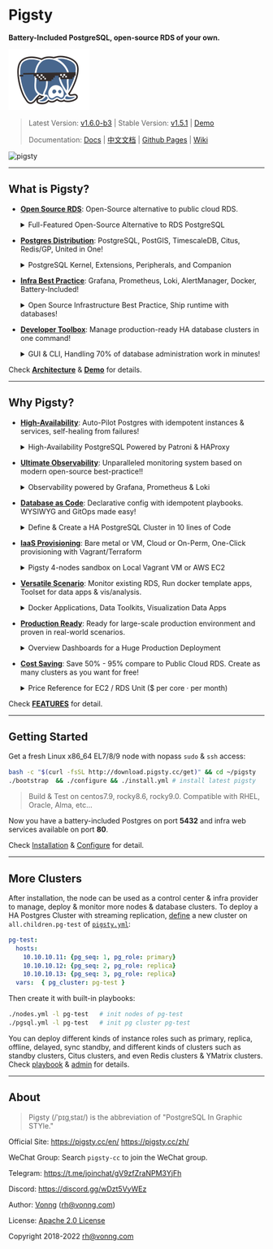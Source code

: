 # Pigsty

**Battery-Included PostgreSQL, open-source RDS of your own.**

![](docs/_media/icon.svg)

> Latest Version: [v1.6.0-b3](https://github.com/Vonng/pigsty/releases/tag/v1.6.0-b3) | Stable Version: [v1.5.1](https://github.com/Vonng/pigsty/releases/tag/v1.5.1)  |  [Demo](http://demo.pigsty.cc)
>
> Documentation: [Docs](https://pigsty.cc/en/) | [中文文档](https://pigsty.cc/zh/) | [Github Pages](https://vonng.github.io/pigsty/#/) | [Wiki](https://github.com/Vonng/pigsty/wiki)


![pigsty](https://user-images.githubusercontent.com/8587410/198840611-744709cb-cf25-4dff-a91d-c593347076a8.jpg)



--------

## What is Pigsty?


* [**Open Source RDS**](#): Open-Source alternative to public cloud RDS.
  <details><summary>Full-Featured Open-Source Alternative to RDS PostgreSQL</summary>

  ![RDS](https://user-images.githubusercontent.com/8587410/198838843-3b9c4c42-849b-48d3-9a13-25da10c33a86.gif)

  > If you can have a better RDS service with the price of EC2, Why use RDS at all?
  </details>
* [**Postgres Distribution**](#): PostgreSQL, PostGIS, TimescaleDB, Citus, Redis/GP, United in One!
  <details><summary>PostgreSQL Kernel, Extensions, Peripherals, and Companion</summary>

  ![DISTRO](https://user-images.githubusercontent.com/8587410/198838835-f9df4737-f109-4e5b-b5a0-f54aa1b33c5a.gif)

  > PostGIS, TimescaleDB, Citus, and hundreds of extensions!
  </details>

* [**Infra Best Practice**](#): Grafana, Prometheus, Loki, AlertManager, Docker, Battery-Included!
  <details><summary>Open Source Infrastructure Best Practice, Ship runtime with databases!</summary>

  ![ARCH](https://user-images.githubusercontent.com/8587410/198838831-d0f263cb-da99-46db-a33e-01e7a9c6e061.gif)

  > If you can have a better RDS service with the price of EC2, Why use RDS at all?
  </details>

* [**Developer Toolbox**](#): Manage production-ready HA database clusters in one command!
  <details><summary>GUI & CLI, Handling 70% of database administration work in minutes!</summary>

  ![INTERFACE](https://user-images.githubusercontent.com/8587410/198838840-898dbe75-8af7-4b87-9d18-02abc33f36eb.gif)

  > Define clusters in a declarative manner and materialize them with idempotent playbooks
  </details>

Check [**Architecture**](#) & [**Demo**](http://demo.pigsty.cc) for details.




--------

## Why Pigsty?


* [**High-Availability**](#): Auto-Pilot Postgres with idempotent instances & services, self-healing from failures!
  <details><summary>High-Availability PostgreSQL Powered by Patroni & HAProxy</summary>

  ![HA](https://user-images.githubusercontent.com/8587410/198838836-433331a4-0df1-4588-944c-625c34430f2f.svg)

  > Self-healing on hardware failures: Failover impact on primary < 30s, Switchover impact < 1s
  </details>

* [**Ultimate Observability**](#): Unparalleled monitoring system based on modern open-source best-practice!!
  <details><summary>Observability powered by Grafana, Prometheus & Loki</summary>

  ![DASHBOARD](https://user-images.githubusercontent.com/8587410/198838834-1bd30b7e-47c9-4e35-90cb-5a75a2e6f6c6.jpg)

  > 3K+ metrics on 30+ dashboards, Check [http://demo.pigsty.cc](http://demo.pigsty.cc) for a live demo!

  </details>

* [**Database as Code**](#): Declarative config with idempotent playbooks. WYSIWYG and GitOps made easy!
  <details><summary>Define & Create a HA PostgreSQL Cluster in 10 lines of Code</summary>

  ![IAC](https://user-images.githubusercontent.com/8587410/198838838-91c3d193-f600-422c-b504-b9bbec076802.gif)

  > Create a 3-node HA PostgreSQL with 10 lines of config and one command!

  </details>

* [**IaaS Provisioning**](#): Bare metal or VM, Cloud or On-Perm, One-Click provisioning with Vagrant/Terraform

  <details><summary>Pigsty 4-nodes sandbox on Local Vagrant VM or AWS EC2</summary>

  ![SANDBOX](https://user-images.githubusercontent.com/8587410/198838845-09aee295-31d2-495b-b206-40ffc5f25133.gif)

  > Full-featured 4 nodes demo sandbox can be created using pre-configured vagrant & terraform templates.

  </details>

* [**Versatile Scenario**](f#):  Monitor existing RDS, Run docker template apps, Toolset for data apps & vis/analysis.
  <details><summary>Docker Applications, Data Toolkits, Visualization Data Apps</summary>

  ![APP](https://user-images.githubusercontent.com/8587410/198838829-f0ea4af2-d33f-4978-a31a-ed81897aa8d1.gif)

  > If your software requires a PostgreSQL, Pigsty may be the easiest way to get one.
  </details>


* [**Production Ready**](#): Ready for large-scale production environment and proven in real-world scenarios.

  <details><summary>Overview Dashboards for a Huge Production Deployment</summary>

  ![OVERVIEW](https://user-images.githubusercontent.com/8587410/198838841-b0796703-03c3-483b-bf52-dbef9ea10913.gif)

  > A real-world Pigsty production deployment with 240 nodes, 13kC / 100T, 500K TPS , 3+ years.

    </details>

* [**Cost Saving**](#): Save 50% - 95% compare to Public Cloud RDS. Create as many clusters as you want for free!

  <details><summary>Price Reference for EC2 / RDS Unit  ($ per  core · per month)</summary>

  | Resource       | **Node Price** |
  |----------------| ---------------|
  | AWS EC2 C5D.METAL 96C 200G                             | 11 ~ 14        |
  | Aliyun ECS 2xMem Series Exclusive                      | 28 ~ 38        |
  | IDC Self-Hosting: Dell R730 64C 384G x PCI-E SSD 3.2TB | 2.6            |
  | IDC Self-Hosting: Dell R730 40C 64G (China Mobile)     | 3.6            |
  | UCloud VPC 8C / 16G Exclusive                          | 3.3            |
  | **⬆️ EC2  /  RDS⬇️**                                   |  **RDS Price** |
  | Aliyun RDS PG 2x Mem                                   | 36 ~ 56        |
  | AWS RDS PostgreSQL db.T2 (4x) / EBS                    | 60             |
  | AWS RDS PostgreSQL db.M5 (4x) / EBS                    | 84             |
  | AWS RDS PostgreSQL db.R6G (8x) / EBS                   | 108            |
  | AWS RDS PostgreSQL db.M5 24xlarge (96C 384G)           | 182            |
  | Oracle Licenses                                        | 1300           |

  > AWS Price [Calculator](https://calculator.amazonaws.cn/#/): You can run RDS service with a dramatic cost reduction with EC2 or IDC.

  </details>

Check [**FEATURES**](https://github.com/Vonng/pigsty/wiki/Overview) for detail.



--------

## Getting Started

Get a fresh Linux x86_64 EL7/8/9 node with nopass `sudo` & `ssh` access:

```bash
bash -c "$(curl -fsSL http://download.pigsty.cc/get)" && cd ~/pigsty   
./bootstrap  && ./configure && ./install.yml # install latest pigsty
```

> Build & Test on centos7.9, rocky8.6, rocky9.0. Compatible with RHEL, Oracle, Alma, etc...

Now you have a battery-included Postgres on port **5432** and infra web services available on port **80**.

Check [Installation](https://github.com/Vonng/pigsty/wiki/Installation) & [Configure](https://github.com/Vonng/pigsty/wiki/Configuration) for detail.




--------

## More Clusters

After installation, the node can be used as a control center & infra provider to manage, deploy & monitor more nodes & database clusters. To deploy a HA Postgres Cluster with streaming replication, [define](https://github.com/Vonng/pigsty/blob/master/pigsty.yml#L157) a new cluster on `all.children.pg-test` of [`pigsty.yml`](https://github.com/Vonng/pigsty/blob/master/pigsty.yml):

```yaml
pg-test:
  hosts:
    10.10.10.11: {pg_seq: 1, pg_role: primary}
    10.10.10.12: {pg_seq: 2, pg_role: replica}
    10.10.10.13: {pg_seq: 3, pg_role: replica}
  vars:  { pg_cluster: pg-test }
```

Then create it with built-in playbooks:

```bash
./nodes.yml -l pg-test   # init nodes of pg-test 
./pgsql.yml -l pg-test   # init pg cluster pg-test
```

You can deploy different kinds of instance roles such as primary, replica, offline, delayed, sync standby, and different kinds of clusters such as standby clusters, Citus clusters, and even Redis clusters & YMatrix clusters. Check [playbook](playbook.md) & [admin](admin.md) for details.



--------

## About

> Pigsty (/ˈpɪɡˌstaɪ/) is the abbreviation of "PostgreSQL In Graphic STYle."

Official Site: https://pigsty.cc/en/  https://pigsty.cc/zh/

WeChat Group: Search `pigsty-cc` to join the WeChat group.

Telegram: https://t.me/joinchat/gV9zfZraNPM3YjFh

Discord: https://discord.gg/wDzt5VyWEz

Author: [Vonng](https://vonng.com/en) ([rh@vonng.com](mailto:rh@vonng.com))

License: [Apache 2.0 License](LICENSE)

Copyright 2018-2022 rh@vonng.com
